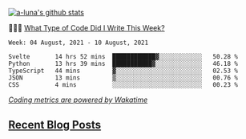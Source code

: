 [![a-luna's github stats](https://github-readme-stats.vercel.app/api?username=a-luna&show_icons=true&icon_color=000000)](https://github.com/a-luna)

👨🏽‍💻 [What Type of Code Did I Write This Week?](https://wakatime.com/@aaronluna)
<!--START_SECTION:waka-->
```text
Week: 04 August, 2021 - 10 August, 2021

Svelte       14 hrs 52 mins  ████████████▓░░░░░░░░░░░░   50.28 % 
Python       13 hrs 39 mins  ███████████▓░░░░░░░░░░░░░   46.18 % 
TypeScript   44 mins         ▓░░░░░░░░░░░░░░░░░░░░░░░░   02.53 % 
JSON         13 mins         ▒░░░░░░░░░░░░░░░░░░░░░░░░   00.76 % 
CSS          4 mins          ░░░░░░░░░░░░░░░░░░░░░░░░░   00.23 % 
```
<!--END_SECTION:waka-->
_[Coding metrics are powered by Wakatime](https://wakatime.com/@aaronluna)_

<!--blog_posts-->
## [Recent Blog Posts](https://aaronluna.dev/blog/)

